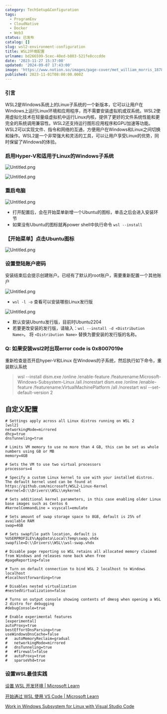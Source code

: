 ```yaml
---
category: TechSetup&Configuration
tags:
  - ProgramEnv
  - CloudNative
  - Docker
  - Web3
status: 已发布
catalog: []
slug: wsl2-environment-configuration
title: WSL2环境配置
urlname: bd266599-5cec-40ed-b803-521fe8cccdde
date: '2023-11-27 15:37:00'
updated: '2024-09-07 17:43:00'
image: 'https://www.notion.so/images/page-cover/met_william_morris_1878.jpg'
published: 2023-11-01T08:00:00.000Z
---
```


### 引言


WSL2是Windows系统上的Linux子系统的一个新版本，它可以让用户在Windows上运行Linux环境和应用程序，而不需要安装虚拟机或双系统。WSL2使用虚拟化技术在轻量级虚拟机中运行Linux内核，提供了更好的文件系统性能和更完全的系统调用兼容性。WSL2还支持运行图形应用程序和GPU加速等功能。WSL2可以实现文件、指令和网络的互通，方便用户在Windows和Linux之间切换和操作。WSL2是一个非常强大和灵活的工具，可以让用户享受Linux的优势，同时保留了Windows的体验。


### 启用Hyper-V和适用于Linux的Windows子系统


![Untitled.png](https://prod-files-secure.s3.us-west-2.amazonaws.com/5d24fe63-e567-4804-86f9-9fdc62e13082/62efe4d1-37d6-4606-a7b8-34dcd63ff38a/Untitled.png?X-Amz-Algorithm=AWS4-HMAC-SHA256&X-Amz-Content-Sha256=UNSIGNED-PAYLOAD&X-Amz-Credential=ASIAZI2LB466RCTGQFEC%2F20250330%2Fus-west-2%2Fs3%2Faws4_request&X-Amz-Date=20250330T053734Z&X-Amz-Expires=3600&X-Amz-Security-Token=IQoJb3JpZ2luX2VjEBsaCXVzLXdlc3QtMiJGMEQCIGgb2yMi8eqa1YcRqN6ejamxztUkWHKqlFiMYYDha05wAiB7q2lh9H1B2VhqAQw%2B9WVGfNUtO2PMY27XqzZqQe3QHSqIBAiE%2F%2F%2F%2F%2F%2F%2F%2F%2F%2F8BEAAaDDYzNzQyMzE4MzgwNSIMxSK0R0FSZSo%2Bk4MXKtwDqwxtoOxWHXGvc9h6SYOEa1q9Wn3DSl4Q1aIyz9oxRc2sMPZ4SgpY%2F8Kwcd2SNouTspl8h6yKVdW%2BJtAiaGolk%2F4yqi21xZWWAgYKI3M43OMFJJss9%2FPuRkhcgAZQin11l62VJHnWDUlecf5HiA7ESZPSvTUpTSpFFMNdGAOuEELrlv5B2n3rr%2BahBhza2W1smD%2BcexHqFaVSghuuykZyPilSyOpYb1l7B1yZt1uqbLT6u6%2FDPvfn08kbfp9Dpup7xST8HL5q23LVgj2bjq4DdUqWJoj26v77OUKxirwUJRaJRiPB2sbZyEgA%2BOPR00OWtxun%2FUWqEEw3KSNBW4yRF5tHm5w51hDf35IL0OyULnwlP3GfTSC7TUFb7ogdXQH4FgboifjJ3EPEtoiSHKewTTARkrVrk%2BkwwXM9BShcO9wUSJTmjj4cS7ysuFLDp1wETUB8uz23amOTcTo0keGAqSSLbHk%2F0mZKqovuTDhQGvyn3s%2FIghnzBYGXa%2FqWYTl4Ima59yEps52emZErSnwJGmIAjZjneugXTorPgQSSF2raaMUEXvbONW7dweothmyUa1SQ4O6MHXpyC6vHixD55umOyBEh6bnpzPwCZoCmq%2BmyIkLJsfzeLkG69qkw3%2BeivwY6pgFNaiXH1RuWqIWgQXM%2BxFnj1l%2FrH2ihOjYelEGkMYnV8fVPFHn%2FtkRADFx0sMy%2FNCfbjbX%2BK%2BmuozXJZJHWBYc7uLrnskFX2oNWDvCWftV0ESFIxpDMTf915Kr%2F5Z%2FFUPicU56Tsd3R%2FRDSY85jBwnyg2BEqgNc%2FtMv498feqqYN536qIA9WCMyhBba%2BuXvmDUZ8ke2fqLufYWCKE4keQUajemjzGaZ&X-Amz-Signature=49435789f3d336f10422101fa6083fecf872f2c7fd67a679023d1621836c0e6d&X-Amz-SignedHeaders=host&x-id=GetObject)


![Untitled.png](https://prod-files-secure.s3.us-west-2.amazonaws.com/5d24fe63-e567-4804-86f9-9fdc62e13082/74866fe6-9ce5-4055-94c5-4900f6f5ff8b/Untitled.png?X-Amz-Algorithm=AWS4-HMAC-SHA256&X-Amz-Content-Sha256=UNSIGNED-PAYLOAD&X-Amz-Credential=ASIAZI2LB466RCTGQFEC%2F20250330%2Fus-west-2%2Fs3%2Faws4_request&X-Amz-Date=20250330T053734Z&X-Amz-Expires=3600&X-Amz-Security-Token=IQoJb3JpZ2luX2VjEBsaCXVzLXdlc3QtMiJGMEQCIGgb2yMi8eqa1YcRqN6ejamxztUkWHKqlFiMYYDha05wAiB7q2lh9H1B2VhqAQw%2B9WVGfNUtO2PMY27XqzZqQe3QHSqIBAiE%2F%2F%2F%2F%2F%2F%2F%2F%2F%2F8BEAAaDDYzNzQyMzE4MzgwNSIMxSK0R0FSZSo%2Bk4MXKtwDqwxtoOxWHXGvc9h6SYOEa1q9Wn3DSl4Q1aIyz9oxRc2sMPZ4SgpY%2F8Kwcd2SNouTspl8h6yKVdW%2BJtAiaGolk%2F4yqi21xZWWAgYKI3M43OMFJJss9%2FPuRkhcgAZQin11l62VJHnWDUlecf5HiA7ESZPSvTUpTSpFFMNdGAOuEELrlv5B2n3rr%2BahBhza2W1smD%2BcexHqFaVSghuuykZyPilSyOpYb1l7B1yZt1uqbLT6u6%2FDPvfn08kbfp9Dpup7xST8HL5q23LVgj2bjq4DdUqWJoj26v77OUKxirwUJRaJRiPB2sbZyEgA%2BOPR00OWtxun%2FUWqEEw3KSNBW4yRF5tHm5w51hDf35IL0OyULnwlP3GfTSC7TUFb7ogdXQH4FgboifjJ3EPEtoiSHKewTTARkrVrk%2BkwwXM9BShcO9wUSJTmjj4cS7ysuFLDp1wETUB8uz23amOTcTo0keGAqSSLbHk%2F0mZKqovuTDhQGvyn3s%2FIghnzBYGXa%2FqWYTl4Ima59yEps52emZErSnwJGmIAjZjneugXTorPgQSSF2raaMUEXvbONW7dweothmyUa1SQ4O6MHXpyC6vHixD55umOyBEh6bnpzPwCZoCmq%2BmyIkLJsfzeLkG69qkw3%2BeivwY6pgFNaiXH1RuWqIWgQXM%2BxFnj1l%2FrH2ihOjYelEGkMYnV8fVPFHn%2FtkRADFx0sMy%2FNCfbjbX%2BK%2BmuozXJZJHWBYc7uLrnskFX2oNWDvCWftV0ESFIxpDMTf915Kr%2F5Z%2FFUPicU56Tsd3R%2FRDSY85jBwnyg2BEqgNc%2FtMv498feqqYN536qIA9WCMyhBba%2BuXvmDUZ8ke2fqLufYWCKE4keQUajemjzGaZ&X-Amz-Signature=8cc44be480ff2eda26be556676c7cc6671fa189380016b881b1a5d867341e31e&X-Amz-SignedHeaders=host&x-id=GetObject)


### 重启电脑


![Untitled.png](https://prod-files-secure.s3.us-west-2.amazonaws.com/5d24fe63-e567-4804-86f9-9fdc62e13082/ed8ca255-2fda-4c1b-9b1a-f1896300e8e7/Untitled.png?X-Amz-Algorithm=AWS4-HMAC-SHA256&X-Amz-Content-Sha256=UNSIGNED-PAYLOAD&X-Amz-Credential=ASIAZI2LB466RCTGQFEC%2F20250330%2Fus-west-2%2Fs3%2Faws4_request&X-Amz-Date=20250330T053734Z&X-Amz-Expires=3600&X-Amz-Security-Token=IQoJb3JpZ2luX2VjEBsaCXVzLXdlc3QtMiJGMEQCIGgb2yMi8eqa1YcRqN6ejamxztUkWHKqlFiMYYDha05wAiB7q2lh9H1B2VhqAQw%2B9WVGfNUtO2PMY27XqzZqQe3QHSqIBAiE%2F%2F%2F%2F%2F%2F%2F%2F%2F%2F8BEAAaDDYzNzQyMzE4MzgwNSIMxSK0R0FSZSo%2Bk4MXKtwDqwxtoOxWHXGvc9h6SYOEa1q9Wn3DSl4Q1aIyz9oxRc2sMPZ4SgpY%2F8Kwcd2SNouTspl8h6yKVdW%2BJtAiaGolk%2F4yqi21xZWWAgYKI3M43OMFJJss9%2FPuRkhcgAZQin11l62VJHnWDUlecf5HiA7ESZPSvTUpTSpFFMNdGAOuEELrlv5B2n3rr%2BahBhza2W1smD%2BcexHqFaVSghuuykZyPilSyOpYb1l7B1yZt1uqbLT6u6%2FDPvfn08kbfp9Dpup7xST8HL5q23LVgj2bjq4DdUqWJoj26v77OUKxirwUJRaJRiPB2sbZyEgA%2BOPR00OWtxun%2FUWqEEw3KSNBW4yRF5tHm5w51hDf35IL0OyULnwlP3GfTSC7TUFb7ogdXQH4FgboifjJ3EPEtoiSHKewTTARkrVrk%2BkwwXM9BShcO9wUSJTmjj4cS7ysuFLDp1wETUB8uz23amOTcTo0keGAqSSLbHk%2F0mZKqovuTDhQGvyn3s%2FIghnzBYGXa%2FqWYTl4Ima59yEps52emZErSnwJGmIAjZjneugXTorPgQSSF2raaMUEXvbONW7dweothmyUa1SQ4O6MHXpyC6vHixD55umOyBEh6bnpzPwCZoCmq%2BmyIkLJsfzeLkG69qkw3%2BeivwY6pgFNaiXH1RuWqIWgQXM%2BxFnj1l%2FrH2ihOjYelEGkMYnV8fVPFHn%2FtkRADFx0sMy%2FNCfbjbX%2BK%2BmuozXJZJHWBYc7uLrnskFX2oNWDvCWftV0ESFIxpDMTf915Kr%2F5Z%2FFUPicU56Tsd3R%2FRDSY85jBwnyg2BEqgNc%2FtMv498feqqYN536qIA9WCMyhBba%2BuXvmDUZ8ke2fqLufYWCKE4keQUajemjzGaZ&X-Amz-Signature=ab7fd71e0a38444e8efe76f63d1a6fbf30436daed447fae56f4238a29016c628&X-Amz-SignedHeaders=host&x-id=GetObject)

- 打开配置后，会在开始菜单新增一个Ubuntu的图标，单击之后会进入安装环节
- 如果没有Ubuntu的图标就再power shell中执行命令 `wsl --install`

### 【开始菜单】点击Ubuntu图标


![Untitled.png](https://prod-files-secure.s3.us-west-2.amazonaws.com/5d24fe63-e567-4804-86f9-9fdc62e13082/d7415a12-f453-43fe-a604-a208d85638a3/Untitled.png?X-Amz-Algorithm=AWS4-HMAC-SHA256&X-Amz-Content-Sha256=UNSIGNED-PAYLOAD&X-Amz-Credential=ASIAZI2LB466RCTGQFEC%2F20250330%2Fus-west-2%2Fs3%2Faws4_request&X-Amz-Date=20250330T053734Z&X-Amz-Expires=3600&X-Amz-Security-Token=IQoJb3JpZ2luX2VjEBsaCXVzLXdlc3QtMiJGMEQCIGgb2yMi8eqa1YcRqN6ejamxztUkWHKqlFiMYYDha05wAiB7q2lh9H1B2VhqAQw%2B9WVGfNUtO2PMY27XqzZqQe3QHSqIBAiE%2F%2F%2F%2F%2F%2F%2F%2F%2F%2F8BEAAaDDYzNzQyMzE4MzgwNSIMxSK0R0FSZSo%2Bk4MXKtwDqwxtoOxWHXGvc9h6SYOEa1q9Wn3DSl4Q1aIyz9oxRc2sMPZ4SgpY%2F8Kwcd2SNouTspl8h6yKVdW%2BJtAiaGolk%2F4yqi21xZWWAgYKI3M43OMFJJss9%2FPuRkhcgAZQin11l62VJHnWDUlecf5HiA7ESZPSvTUpTSpFFMNdGAOuEELrlv5B2n3rr%2BahBhza2W1smD%2BcexHqFaVSghuuykZyPilSyOpYb1l7B1yZt1uqbLT6u6%2FDPvfn08kbfp9Dpup7xST8HL5q23LVgj2bjq4DdUqWJoj26v77OUKxirwUJRaJRiPB2sbZyEgA%2BOPR00OWtxun%2FUWqEEw3KSNBW4yRF5tHm5w51hDf35IL0OyULnwlP3GfTSC7TUFb7ogdXQH4FgboifjJ3EPEtoiSHKewTTARkrVrk%2BkwwXM9BShcO9wUSJTmjj4cS7ysuFLDp1wETUB8uz23amOTcTo0keGAqSSLbHk%2F0mZKqovuTDhQGvyn3s%2FIghnzBYGXa%2FqWYTl4Ima59yEps52emZErSnwJGmIAjZjneugXTorPgQSSF2raaMUEXvbONW7dweothmyUa1SQ4O6MHXpyC6vHixD55umOyBEh6bnpzPwCZoCmq%2BmyIkLJsfzeLkG69qkw3%2BeivwY6pgFNaiXH1RuWqIWgQXM%2BxFnj1l%2FrH2ihOjYelEGkMYnV8fVPFHn%2FtkRADFx0sMy%2FNCfbjbX%2BK%2BmuozXJZJHWBYc7uLrnskFX2oNWDvCWftV0ESFIxpDMTf915Kr%2F5Z%2FFUPicU56Tsd3R%2FRDSY85jBwnyg2BEqgNc%2FtMv498feqqYN536qIA9WCMyhBba%2BuXvmDUZ8ke2fqLufYWCKE4keQUajemjzGaZ&X-Amz-Signature=ad089357b6d9b919fcc7632de25d2af86d4f9b5ce8f0b852a2656a544b159310&X-Amz-SignedHeaders=host&x-id=GetObject)


### 设置登陆账户密码


安装结束后会提示创建账户。已经有了默认的root账户，需要重新配置一个其他账户


![Untitled.png](https://prod-files-secure.s3.us-west-2.amazonaws.com/5d24fe63-e567-4804-86f9-9fdc62e13082/bb38a6ce-031e-4122-9787-de509d2240bf/Untitled.png?X-Amz-Algorithm=AWS4-HMAC-SHA256&X-Amz-Content-Sha256=UNSIGNED-PAYLOAD&X-Amz-Credential=ASIAZI2LB466RCTGQFEC%2F20250330%2Fus-west-2%2Fs3%2Faws4_request&X-Amz-Date=20250330T053734Z&X-Amz-Expires=3600&X-Amz-Security-Token=IQoJb3JpZ2luX2VjEBsaCXVzLXdlc3QtMiJGMEQCIGgb2yMi8eqa1YcRqN6ejamxztUkWHKqlFiMYYDha05wAiB7q2lh9H1B2VhqAQw%2B9WVGfNUtO2PMY27XqzZqQe3QHSqIBAiE%2F%2F%2F%2F%2F%2F%2F%2F%2F%2F8BEAAaDDYzNzQyMzE4MzgwNSIMxSK0R0FSZSo%2Bk4MXKtwDqwxtoOxWHXGvc9h6SYOEa1q9Wn3DSl4Q1aIyz9oxRc2sMPZ4SgpY%2F8Kwcd2SNouTspl8h6yKVdW%2BJtAiaGolk%2F4yqi21xZWWAgYKI3M43OMFJJss9%2FPuRkhcgAZQin11l62VJHnWDUlecf5HiA7ESZPSvTUpTSpFFMNdGAOuEELrlv5B2n3rr%2BahBhza2W1smD%2BcexHqFaVSghuuykZyPilSyOpYb1l7B1yZt1uqbLT6u6%2FDPvfn08kbfp9Dpup7xST8HL5q23LVgj2bjq4DdUqWJoj26v77OUKxirwUJRaJRiPB2sbZyEgA%2BOPR00OWtxun%2FUWqEEw3KSNBW4yRF5tHm5w51hDf35IL0OyULnwlP3GfTSC7TUFb7ogdXQH4FgboifjJ3EPEtoiSHKewTTARkrVrk%2BkwwXM9BShcO9wUSJTmjj4cS7ysuFLDp1wETUB8uz23amOTcTo0keGAqSSLbHk%2F0mZKqovuTDhQGvyn3s%2FIghnzBYGXa%2FqWYTl4Ima59yEps52emZErSnwJGmIAjZjneugXTorPgQSSF2raaMUEXvbONW7dweothmyUa1SQ4O6MHXpyC6vHixD55umOyBEh6bnpzPwCZoCmq%2BmyIkLJsfzeLkG69qkw3%2BeivwY6pgFNaiXH1RuWqIWgQXM%2BxFnj1l%2FrH2ihOjYelEGkMYnV8fVPFHn%2FtkRADFx0sMy%2FNCfbjbX%2BK%2BmuozXJZJHWBYc7uLrnskFX2oNWDvCWftV0ESFIxpDMTf915Kr%2F5Z%2FFUPicU56Tsd3R%2FRDSY85jBwnyg2BEqgNc%2FtMv498feqqYN536qIA9WCMyhBba%2BuXvmDUZ8ke2fqLufYWCKE4keQUajemjzGaZ&X-Amz-Signature=31994a97559382109cbb578e5a9c902a72e98b18c0a880287e488c094987a060&X-Amz-SignedHeaders=host&x-id=GetObject)

- `wsl -l -o` 查看可以安装哪些Linux发行版

![Untitled.png](https://prod-files-secure.s3.us-west-2.amazonaws.com/5d24fe63-e567-4804-86f9-9fdc62e13082/4b4e5e2f-4e13-4651-8884-559a62c38137/Untitled.png?X-Amz-Algorithm=AWS4-HMAC-SHA256&X-Amz-Content-Sha256=UNSIGNED-PAYLOAD&X-Amz-Credential=ASIAZI2LB466RCTGQFEC%2F20250330%2Fus-west-2%2Fs3%2Faws4_request&X-Amz-Date=20250330T053734Z&X-Amz-Expires=3600&X-Amz-Security-Token=IQoJb3JpZ2luX2VjEBsaCXVzLXdlc3QtMiJGMEQCIGgb2yMi8eqa1YcRqN6ejamxztUkWHKqlFiMYYDha05wAiB7q2lh9H1B2VhqAQw%2B9WVGfNUtO2PMY27XqzZqQe3QHSqIBAiE%2F%2F%2F%2F%2F%2F%2F%2F%2F%2F8BEAAaDDYzNzQyMzE4MzgwNSIMxSK0R0FSZSo%2Bk4MXKtwDqwxtoOxWHXGvc9h6SYOEa1q9Wn3DSl4Q1aIyz9oxRc2sMPZ4SgpY%2F8Kwcd2SNouTspl8h6yKVdW%2BJtAiaGolk%2F4yqi21xZWWAgYKI3M43OMFJJss9%2FPuRkhcgAZQin11l62VJHnWDUlecf5HiA7ESZPSvTUpTSpFFMNdGAOuEELrlv5B2n3rr%2BahBhza2W1smD%2BcexHqFaVSghuuykZyPilSyOpYb1l7B1yZt1uqbLT6u6%2FDPvfn08kbfp9Dpup7xST8HL5q23LVgj2bjq4DdUqWJoj26v77OUKxirwUJRaJRiPB2sbZyEgA%2BOPR00OWtxun%2FUWqEEw3KSNBW4yRF5tHm5w51hDf35IL0OyULnwlP3GfTSC7TUFb7ogdXQH4FgboifjJ3EPEtoiSHKewTTARkrVrk%2BkwwXM9BShcO9wUSJTmjj4cS7ysuFLDp1wETUB8uz23amOTcTo0keGAqSSLbHk%2F0mZKqovuTDhQGvyn3s%2FIghnzBYGXa%2FqWYTl4Ima59yEps52emZErSnwJGmIAjZjneugXTorPgQSSF2raaMUEXvbONW7dweothmyUa1SQ4O6MHXpyC6vHixD55umOyBEh6bnpzPwCZoCmq%2BmyIkLJsfzeLkG69qkw3%2BeivwY6pgFNaiXH1RuWqIWgQXM%2BxFnj1l%2FrH2ihOjYelEGkMYnV8fVPFHn%2FtkRADFx0sMy%2FNCfbjbX%2BK%2BmuozXJZJHWBYc7uLrnskFX2oNWDvCWftV0ESFIxpDMTf915Kr%2F5Z%2FFUPicU56Tsd3R%2FRDSY85jBwnyg2BEqgNc%2FtMv498feqqYN536qIA9WCMyhBba%2BuXvmDUZ8ke2fqLufYWCKE4keQUajemjzGaZ&X-Amz-Signature=e8046198c0f3f7816c2391d817c5ef282f19ee8e068b9c220c46ec467147dffe&X-Amz-SignedHeaders=host&x-id=GetObject)

- 默认安装Ubuntu发行版，目前时Ubuntu2204
- 若要更改安装的发行版，请输入：`wsl --install -d <Distribution Name>`。 将 `<Distribution Name>` 替换为要安装的发行版的名称。

### Q: 如果安装wsl2时出现error code is 0x8007019e


重新检查是否开启hyper-V和Linux 在Windows的子系统，然后执行如下命令，重装默认系统

> wsl --install
> dism.exe /online /enable-feature /featurename:Microsoft-Windows-Subsystem-Linux /all /norestart
> dism.exe /online /enable-feature /featurename:VirtualMachinePlatform /all /norestart
> wsl --set-default-version 2

## 自定义配置


```shell
# Settings apply across all Linux distros running on WSL 2
[wsl2]
networkingMode=mirrored
dhcp=true
dnsTunneling=true

# Limits VM memory to use no more than 4 GB, this can be set as whole numbers using GB or MB
memory=4GB 

# Sets the VM to use two virtual processors
processors=4

# Specify a custom Linux kernel to use with your installed distros. The default kernel used can be found at https://github.com/microsoft/WSL2-Linux-Kernel
#kernel=D:\\Drivers\\WSL\\mykernel

# Sets additional kernel parameters, in this case enabling older Linux base images such as Centos 6
#kernelCommandLine = vsyscall=emulate

# Sets amount of swap storage space to 8GB, default is 25% of available RAM
swap=4GB

# Sets swapfile path location, default is %USERPROFILE%\AppData\Local\Temp\swap.vhdx
swapfile=D:\\Drivers\\WSL\\wsl-swap.vhdx

# Disable page reporting so WSL retains all allocated memory claimed from Windows and releases none back when free
#pageReporting=false

# Turn on default connection to bind WSL 2 localhost to Windows localhost
#localhostforwarding=true

# Disables nested virtualization
#nestedVirtualization=false

# Turns on output console showing contents of dmesg when opening a WSL 2 distro for debugging
#debugConsole=true

# Enable experimental features
[experimental]
autoProxy=true
bestEffortDnsParsing=true
useWindowsDnsCache=false
#   autoMemoryReclaim=gradual
#   networkingMode=mirrored
#   dnsTunneling=true
#   #firewall=false
#   autoProxy=true
#   sparseVhd=true
```


### 设置WSL最佳实践


[设置 WSL 开发环境 | Microsoft Learn](https://learn.microsoft.com/zh-cn/windows/wsl/setup/environment#set-up-your-linux-username-and-password)


[开始通过 WSL 使用 VS Code | Microsoft Learn](https://learn.microsoft.com/zh-cn/windows/wsl/tutorials/wsl-vscode)


[Work in Windows Subsystem for Linux with Visual Studio Code](https://code.visualstudio.com/docs/remote/wsl-tutorial)

